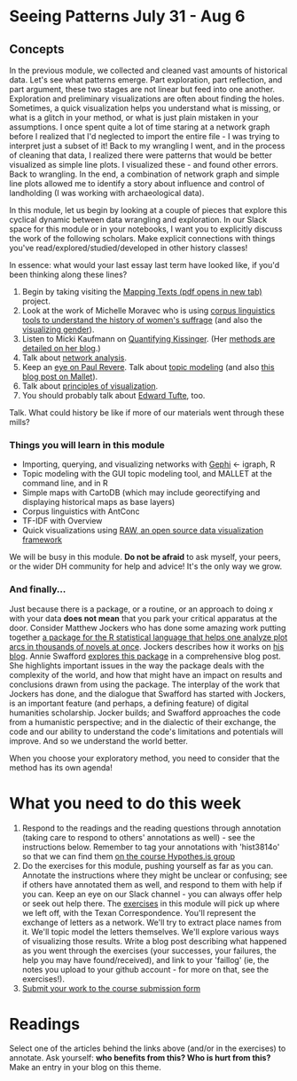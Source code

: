 # Seeing Patterns July 31 - Aug 6

## Concepts

In the previous module, we collected and cleaned vast amounts of historical data. Let's see what patterns emerge. Part exploration, part reflection, and part argument, these two stages are not linear but feed into one another. Exploration and preliminary visualizations are often about finding the holes. Sometimes, a quick visualization helps you understand what is missing, or what is a glitch in your method, or what is just plain mistaken in your assumptions. I once spent quite a lot of time staring at a network graph before I realized that I'd neglected to import the entire file - I was trying to interpret just a subset of it! Back to my wrangling I went, and in the process of cleaning that data, I realized there were patterns that would be better visualized as simple line plots. I visualized these - and found other errors. Back to wrangling. In the end, a combination of network graph and simple line plots allowed me to identify a story about influence and control of landholding (I was working with archaeological data).

In this module, let us begin by looking at a couple of pieces that explore this cyclical dynamic between data wrangling and exploration. In our Slack space for this module or in your notebooks, I want you to explicitly discuss the work of the following scholars. Make explicit connections with things you've read/explored/studied/developed in other history classes!

In essence: what would your last essay last term have looked like, if you'd been thinking along these lines?

1. Begin by taking visiting the [Mapping Texts (pdf opens in new tab)](http://mappingtexts.stanford.edu/whitepaper/MappingTexts_WhitePaper.pdf) project. 
2. Look at the work of Michelle Moravec who is using [corpus linguistics tools to understand the history of women's suffrage](http://historyinthecity.blogspot.ca/2013/12/corpus-linguistics-for-historians.html) (and also the [visualizing gender](http://historyinthecity.blogspot.ca/2013/12/visualizing-gender-in-history-of-woman.html)). 
3. Listen to Micki Kaufmann on [Quantifying Kissinger](http://scholarslab.org/announcements/podcast-micki-kaufman-on-quantifying-kissinger/). (Her [methods are detailed on her blog](http://blog.quantifyingkissinger.com/category/methods/).) 
4. Talk about [network analysis](http://www.scottbot.net/HIAL/?tag=network-analysis). 
5. Keep an [eye on Paul Revere](https://kieranhealy.org/blog/archives/2013/06/09/using-metadata-to-find-paul-revere/). Talk about [topic modeling](https://web.archive.org/web/20161025200154/http://humanities.uva.nl:80/~mkoolen1/materials/KB_Mallet_2015/KB_Mallet.html#5) (and also [this blog post on Mallet](http://sappingattention.blogspot.ca/2012/11/when-you-have-mallet-everything-looks.html)). 
6. Talk about [principles of visualization](http://www.themacroscope.org/?page_id=469). 
7. You should probably talk about [Edward Tufte](http://en.wikipedia.org/wiki/Edward_Tufte), too.

Talk. What could history be like if more of our materials went through these mills?

### Things you will learn in this module

+ Importing, querying, and visualizing networks with [Gephi](https://www.gephi.org) <- igraph, R
+ Topic modeling with the GUI topic modeling tool, and MALLET at the command line, and in R
+ Simple maps with CartoDB (which may include georectifying and displaying historical maps as base layers)
+ Corpus linguistics with AntConc
+ TF-IDF with Overview
+ Quick visualizations using [RAW, an open source data visualization framework](http://raw.densitydesign.org/)

We will be busy in this module. **Do not be afraid** to ask myself, your peers, or the wider DH community for help and advice! It's the only way we grow.

### And finally...

Just because there is a package, or a routine, or an approach to doing *x* with your data **does not mean** that you park your critical apparatus at the door. Consider Matthew Jockers who has done some amazing work putting together [a package for the R statistical language that helps one analyze plot arcs in thousands of novels at once](https://github.com/mjockers/syuzhet/). Jockers describes how it works on [his blog](http://www.matthewjockers.net/2015/02/02/syuzhet/). Annie Swafford [explores this package](https://annieswafford.wordpress.com/2015/03/02/syuzhet/) in a comprehensive blog post. She highlights important issues in the way the package deals with the complexity of the world, and how that might have an impact on results and conclusions drawn from using the package. The interplay of the work that Jockers has done, and the dialogue that Swafford has started with Jockers, is an important feature (and perhaps, a defining feature) of digital humanities scholarship. Jocker builds; and Swafford approaches the code from a humanistic perspective; and in the dialectic of their exchange, the code and our ability to understand the code's limitations and potentials will improve. And so we understand the world better.

When you choose your exploratory method, you need to consider that the method has its own agenda!

# What you need to do this week

1. Respond to the readings and the reading questions through annotation (taking care to respond to others' annotations as well) - see the instructions below.  Remember to tag your annotations with 'hist3814o' so that we can find them [on the course Hypothes.is group](http://jonudell.net/h/facet.html?facet=tag&mode=documents&search=hist3814o)
2. Do the exercises for this module, pushing yourself as far as you can. Annotate the instructions where they might be unclear or confusing; see if others have annotated them as well, and respond to them with help if you can. Keep an eye on our Slack channel - you can always offer help or seek out help there. The [exercises](Exercises.md) in this module will pick up where we left off, with the Texan Correspondence. You'll represent the exchange of letters as a network. We'll try to extract place names from it. We'll topic model the letters themselves. We'll explore various ways of visualizing those results. Write a blog post describing what happened as you went through the exercises (your successes, your failures, the help you may have found/received), and link to your 'faillog' (ie, the notes you upload to your github account - for more on that, see the exercises!).
3. [Submit your work to the course submission form](http://site.craftingdigitalhistory.ca/rubric-and-assessment.html#submitting-evidence)

# Readings

Select one of the articles behind the links above (and/or in the exercises) to annotate. Ask yourself: **who benefits from this? Who is hurt from this?** Make an entry in your blog on this theme.
